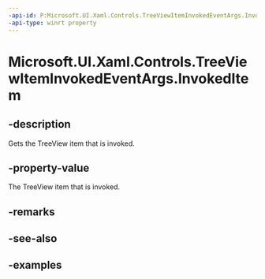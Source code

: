 ```yaml
---
-api-id: P:Microsoft.UI.Xaml.Controls.TreeViewItemInvokedEventArgs.InvokedItem
-api-type: winrt property
---
```

<!-- Property syntax.
public object InvokedItem { get; }
-->

# Microsoft.UI.Xaml.Controls.TreeViewItemInvokedEventArgs.InvokedItem


## -description

Gets the TreeView item that is invoked.


## -property-value

The TreeView item that is invoked.


## -remarks


## -see-also


## -examples


